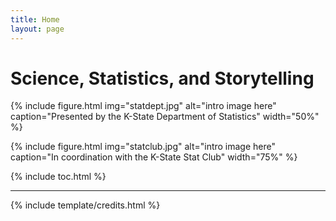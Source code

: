 ```yaml
---
title: Home
layout: page
---
```


# Science, Statistics, and Storytelling

{% include figure.html img="statdept.jpg" alt="intro image here" caption="Presented by the K-State Department of Statistics" width="50%" %}

{% include figure.html img="statclub.jpg" alt="intro image here" caption="In coordination with the K-State Stat Club" width="75%" %}



{% include toc.html %}

------

{% include template/credits.html %}
